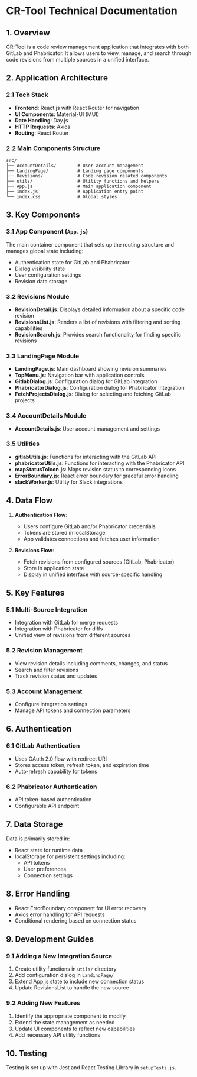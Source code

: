 # CR-Tool Technical Documentation

## 1. Overview

CR-Tool is a code review management application that integrates with both GitLab and Phabricator. It allows users to view, manage, and search through code revisions from multiple sources in a unified interface.

## 2. Application Architecture

### 2.1 Tech Stack
- **Frontend**: React.js with React Router for navigation
- **UI Components**: Material-UI (MUI)
- **Date Handling**: Day.js
- **HTTP Requests**: Axios
- **Routing**: React Router

### 2.2 Main Components Structure

```
src/
├── AccountDetails/        # User account management
├── LandingPage/           # Landing page components
├── Revisions/             # Code revision related components
├── utils/                 # Utility functions and helpers
├── App.js                 # Main application component
├── index.js               # Application entry point
└── index.css              # Global styles
```

## 3. Key Components

### 3.1 App Component (`App.js`)
The main container component that sets up the routing structure and manages global state including:
- Authentication state for GitLab and Phabricator
- Dialog visibility state
- User configuration settings
- Revision data storage

### 3.2 Revisions Module

- **RevisionDetail.js**: Displays detailed information about a specific code revision
- **RevisionsList.js**: Renders a list of revisions with filtering and sorting capabilities
- **RevisionSearch.js**: Provides search functionality for finding specific revisions

### 3.3 LandingPage Module

- **LandingPage.js**: Main dashboard showing revision summaries
- **TopMenu.js**: Navigation bar with application controls
- **GitlabDialog.js**: Configuration dialog for GitLab integration
- **PhabricatorDialog.js**: Configuration dialog for Phabricator integration
- **FetchProjectsDialog.js**: Dialog for selecting and fetching GitLab projects

### 3.4 AccountDetails Module

- **AccountDetails.js**: User account management and settings

### 3.5 Utilities

- **gitlabUtils.js**: Functions for interacting with the GitLab API
- **phabricatorUtils.js**: Functions for interacting with the Phabricator API
- **mapStatusToIcon.js**: Maps revision status to corresponding icons
- **ErrorBoundary.js**: React error boundary for graceful error handling
- **slackWorker.js**: Utility for Slack integrations

## 4. Data Flow

1. **Authentication Flow**:
   - Users configure GitLab and/or Phabricator credentials
   - Tokens are stored in localStorage
   - App validates connections and fetches user information

2. **Revisions Flow**:
   - Fetch revisions from configured sources (GitLab, Phabricator)
   - Store in application state
   - Display in unified interface with source-specific handling

## 5. Key Features

### 5.1 Multi-Source Integration
- Integration with GitLab for merge requests
- Integration with Phabricator for diffs
- Unified view of revisions from different sources

### 5.2 Revision Management
- View revision details including comments, changes, and status
- Search and filter revisions
- Track revision status and updates

### 5.3 Account Management
- Configure integration settings
- Manage API tokens and connection parameters

## 6. Authentication

### 6.1 GitLab Authentication
- Uses OAuth 2.0 flow with redirect URI
- Stores access token, refresh token, and expiration time
- Auto-refresh capability for tokens

### 6.2 Phabricator Authentication
- API token-based authentication
- Configurable API endpoint

## 7. Data Storage

Data is primarily stored in:
- React state for runtime data
- localStorage for persistent settings including:
  - API tokens
  - User preferences
  - Connection settings

## 8. Error Handling

- React ErrorBoundary component for UI error recovery
- Axios error handling for API requests
- Conditional rendering based on connection status

## 9. Development Guides

### 9.1 Adding a New Integration Source
1. Create utility functions in `utils/` directory
2. Add configuration dialog in `LandingPage/`
3. Extend App.js state to include new connection status
4. Update RevisionsList to handle the new source

### 9.2 Adding New Features
1. Identify the appropriate component to modify
2. Extend the state management as needed
3. Update UI components to reflect new capabilities
4. Add necessary API utility functions

## 10. Testing

Testing is set up with Jest and React Testing Library in `setupTests.js`.
